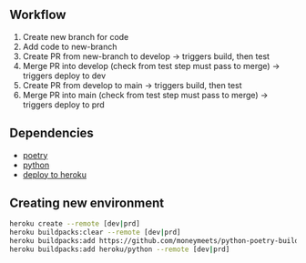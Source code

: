 ## Workflow
1. Create new branch for code
1. Add code to new-branch
1. Create PR from new-branch to develop -> triggers build, then test
1. Merge PR into develop (check from test step must pass to merge) -> triggers deploy to dev
1. Create PR from develop to main -> triggers build, then test
1. Merge PR into main (check from test step must pass to merge) -> triggers deploy to prd


## Dependencies
- [poetry](https://github.com/abatilo/actions-poetry)
- [python](https://github.com/actions/setup-python)
- [deploy to heroku](https://github.com/marketplace/actions/deploy-to-heroku)


## Creating new environment
~~~ bash
heroku create --remote [dev|prd]
heroku buildpacks:clear --remote [dev|prd]
heroku buildpacks:add https://github.com/moneymeets/python-poetry-buildpack.git --remote [dev|prd]
heroku buildpacks:add heroku/python --remote [dev|prd]
~~~
